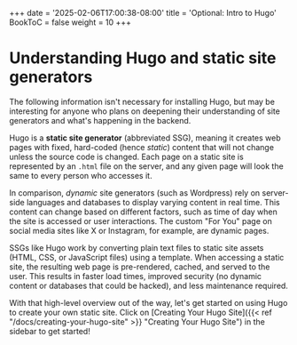 +++
date = '2025-02-06T17:00:38-08:00'
title = 'Optional: Intro to Hugo'
BookToC = false
weight = 10
+++

# Understanding Hugo and static site generators

The following information isn't necessary for installing Hugo, but may be interesting for anyone who plans on deepening their understanding of site generators and what's happening in the backend.

Hugo is a **static site generator** (abbreviated SSG), meaning it creates web pages with fixed, hard-coded (hence _static_) content that will not change unless the source code is changed. Each page on a static site is represented by an `.html` file on the server, and any given page will look the same to every person who accesses it.

In comparison, _dynamic_ site generators (such as Wordpress) rely on server-side languages and databases to display varying content in real time. This content can change based on different factors, such as time of day when the site is accessed or user interactions. The custom "For You" page on social media sites like X or Instagram, for example, are dynamic pages.

SSGs like Hugo work by converting plain text files to static site assets (HTML, CSS, or JavaScript files) using a template. When accessing a static site, the resulting web page is pre-rendered, cached, and served to the user. This results in faster load times, improved security (no dynamic content or databases that could be hacked), and less maintenance required.

With that high-level overview out of the way, let's get started on using Hugo to create your own static site. Click on [Creating Your Hugo Site]({{< ref "/docs/creating-your-hugo-site" >}} "Creating Your Hugo Site") in the sidebar to get started!